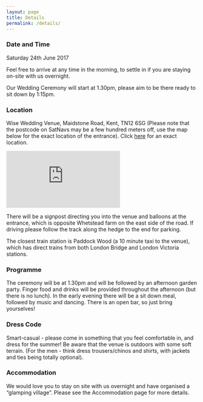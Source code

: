 ```yaml
---
layout: page
title: Details
permalink: /details/
---
```


### Date and Time

Saturday 24th June 2017

Feel free to arrive at any time in the morning, to settle in if you are staying on-site with us overnight.

Our Wedding Ceremony will start at 1.30pm, please aim to be there ready to sit down by 1:15pm.

### Location

Wise Wedding Venue, Maidstone Road, Kent, TN12 6SG (Please note that the postcode on SatNavs may be a few hundred meters off, use the map below for the exact location of the entrance). Click [here](https://www.google.com/maps/place/51%C2%B011'12.8%22N+0%C2%B022'17.6%22E/@51.186875,0.3706356,348m/data=!3m2!1e3!4b1!4m5!3m4!1s0x0:0x0!8m2!3d51.186875!4d0.371556?hl=en-GB) for an exact location.

<iframe src="https://www.google.com/maps/embed?pb=!1m18!1m12!1m3!1d2500.7448224551476!2d0.36928131575821327!3d51.18692597958372!2m3!1f0!2f0!3f0!3m2!1i1024!2i768!4f13.1!3m3!1m2!1s0x0%3A0x0!2zNTHCsDExJzEyLjkiTiAwwrAyMicxNy4zIkU!5e0!3m2!1sen!2suk!4v1477152597813" frameborder="0" class="maps-frame" allowfullscreen></iframe>

There will be a signpost directing you into the venue and balloons at the entrance, which is opposite Whetstead farm on the east side of the road. If driving please follow the track along the hedge to the end for parking.

The closest train station is Paddock Wood (a 10 minute taxi to the venue), which has direct trains from both London Bridge and London Victoria stations.

### Programme

The ceremony will be at 1.30pm and will be followed by an afternoon garden party. Finger food and drinks will be provided throughout the afternoon (but there is no lunch). In the early evening there will be a sit down meal, followed by music and dancing.
There is an open bar, so just bring yourselves!

### Dress Code

Smart-casual - please come in something that you feel comfortable in, and dress for the summer! Be aware that the venue is outdoors with some soft terrain. (For the men - think dress trousers/chinos and shirts, with jackets and ties being totally optional).


### Accommodation

We would love you to stay on site with us overnight and have organised a “glamping village”. Please see the Accommodation page for more details.

<br>
<br>
<br>
<br>
<br>
<br>
<br>

